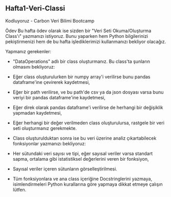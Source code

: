 
## Hafta1-Veri-Classi
Kodluyoruz - Carbon Veri Bilimi Bootcamp

Ödev Bu hafta ödev olarak ise sizden bir "Veri Seti Okuma/Oluşturma Class'ı" yazmanızı istiyoruz. Bunu yaparken hem Python bilgilerinizi pekiştirmenizi hem de bu hafta işlediklerimizi kullanmanızı bekliyor olacağız.

Yapmanız gerekenler:

- "DataOperations" adlı bir class oluşturmanız. Bu class'ta şunların olmasını bekliyoruz:

- Eğer class oluşturulurken bir numpy array'i verilirse bunu pandas dataframe'ine çevirerek kaydetmesi,

- Eğer bir path verilirse, ve bu path'de csv ya da json dosyası varsa bunu veriyi bir pandas dataframe'ine kaydetmesi,

- Eğer direk olarak pandas dataframe'i verilirse de herhangi bir değişiklik yapmadan kaydetmesi,

- Eğer herhangi bir değer verilmeden class oluşturulursa, rastgele bir veri seti oluşturmanız gerekmekte.

- Class oluşturulduktan sonra ise bu veri üzerine analiz çıkartabilecek fonksiyonlar yazmanızı bekliyoruz:

- Her sütundaki veri sayısı ve tipi, eğer sayısal veriler varsa standart sapma, ortalama gibi istatistiksel değerlerini veren bir fonksiyon,

- Sayısal veriler içeren sütunların görselleştirilmesi.

- Tüm fonksiyonlara ve ana class içeriğine Docstringlerini yazmaya, isimlendirmeleri Python kurallarına göre yapmaya dikkat etmeye çalışın lütfen.
